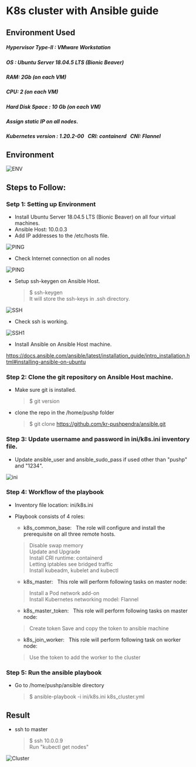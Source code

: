 # K8s cluster with Ansible guide

## Environment Used
##### Hypervisor Type-II :  VMware Workstation <br/>
##### OS : Ubuntu Server 18.04.5 LTS (Bionic Beaver) <br/>
##### RAM: 2Gb (on each VM) <br/>
##### CPU: 2 (on each VM) <br/>
##### Hard Disk Space : 10 Gb (on each VM) <br/>
##### Assign static IP on all nodes. </br>
##### Kubernetes version : 1.20.2-00 &nbsp; CRI: containerd &nbsp; CNI: Flannel

## Environment

![ENV](https://github.com/kr-pushpendra/Ansible/blob/master/img/env.PNG)

## Steps to Follow:

### Setp 1: Setting up Environment
- Install Ubuntu Server 18.04.5 LTS (Bionic Beaver) on all four virtual machines. <br/>
- Ansible Host: 10.0.0.3  
- Add IP addresses to the /etc/hosts file. </br>

![PING](https://github.com/kr-pushpendra/Ansible/blob/master/img/hosts.PNG)

- Check Internet connection on all nodes </br>

![PING](https://github.com/kr-pushpendra/Ansible/blob/master/img/ping.PNG)

- Setup ssh-keygen on Ansible Host. </br>
    > $ ssh-keygen </br>
    > It will store the ssh-keys in .ssh directory.
    
![SSH](https://github.com/kr-pushpendra/Ansible/blob/master/img/ssh.PNG)    
    
- Check ssh is working.
  
![SSH1](https://github.com/kr-pushpendra/Ansible/blob/master/img/ssh1.PNG)  

- Install Ansible on Ansible Host machine. <br/>

https://docs.ansible.com/ansible/latest/installation_guide/intro_installation.html#installing-ansible-on-ubuntu

### Step 2: Clone the git repository on Ansible Host machine.
- Make sure git is installed. </br>
   > $ git version <br/>
   
- clone the repo in the /home/pushp folder <br/>
    > $ git clone https://github.com/kr-pushpendra/ansible.git <br/>
 
### Step 3: Update username and password in ini/k8s.ini inventory file. <br/>
- Update ansible_user and ansible_sudo_pass if used other than "pushp" and "1234". <br/>

![ini](https://github.com/kr-pushpendra/Ansible/blob/master/img/ini.PNG) 

### Step 4: Workflow of the playbook
- Inventory file location: ini/k8s.ini
- Playbook consists of 4 roles:  <br/>
   - k8s_common_base:  &nbsp; The role will configure and install the prerequisite on all three remote hosts. <br/>
    > Disable swap memory <br/>
    > Update and Upgrade <br/>
    > Install CRI runtime: containerd <br/>
    > Letting iptables see bridged traffic <br/>
    > Install kubeadm, kubelet and kubectl <br/>
        
  - k8s_master:  &nbsp; This role will perform following tasks on master node: <br/>
   > Install a Pod network add-on <br/>
   > Install Kubernetes networking model: Flannel <br/>
    
  - k8s_master_token:  &nbsp; This role will perform following tasks on master node: <br/>
   > Create token
   > Save and copy the token to ansible machine
    
  - k8s_join_worker:  &nbsp;  This role will perform following task on worker node: <br/>
   > Use the token to add the worker to the cluster

### Step 5: Run the ansible playbook
- Go to /home/pushp/ansible directory <br/>
   > $ ansible-playbook -i ini/k8s.ini k8s_cluster.yml
   
## Result
- ssh to master <br/>
  > $ ssh 10.0.0.9 <br/>
  > Run "kubectl get nodes" <br/>

![Cluster](https://github.com/kr-pushpendra/Ansible/blob/master/img/cluster.PNG)
 

